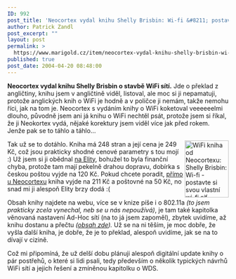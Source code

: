 ```yaml
---
ID: 992
post_title: 'Neocortex vydal knihu Shelly Brisbin: Wi-fi &#8211; postavte si svou vlastní wi-fi síť'
author: Patrick Zandl
post_excerpt: ""
layout: post
permalink: >
  https://www.marigold.cz/item/neocortex-vydal-knihu-shelly-brisbin-wi-fi-postavte-si-svou-vlastni-wi-fi-sit
published: true
post_date: 2004-04-20 08:48:00
---
```

<P><STRONG>Neocortex vydal knihu Shelly Brisbin o stavbě WiFi sítí.</STRONG> Jde o překlad z angličtiny, knihu jsem v angličtině viděl, listoval, ale moc si ji nepamatuji, protože anglických knih o WiFi je hodně a v poličce ji nemám, takže nemohu říci, jak na tom je. Neocortex s vydáním knihy o WiFi koketoval veeeeeelmi dlouho, původně jsem ani já knihu o WiFi nechtěl psát, protože jsem si říkal, že ji Neokortex vydá, nějaké korektury jsem viděl více jak před rokem. Jenže pak se to táhlo a táhlo... </P>
<P><IMG height=130 alt="WiFi kniha od Neocortexu: Shelly Brisbin: Wi-fi - postavte si svou vlastní wi-fi síť" src="http://marigold.cz/obrazek/neocortex-wifikniha.jpg" width=100 align=right>Tak už se to dotáhlo. Kniha má 248 stran a její cena je 249 Kč, což jsou prakticky shodné cenové parametry s tou mojí :) Už jsem si ji obědnal <A href="http://www.wifionline.net/" target=_blank>na Elity</A>, bohužel to byla finanční chyba, protože tam mají pekelně drahou dopravu, dobírka s českou poštou vyjde na 120 Kč. Pokud chcete poradit, <A href="http://www.neo.cz/wifi.html" target=_blank>přímo u Neocortexu</A> kniha vyjde na 211 Kč a poštovné na 50 Kč, no snad mi ji alespoň Elity brzy dodá :(</P>
<P>Obsah knihy najdete na webu, více se v knize píše i o 802.11a <EM>(to jsem prakticky zcela vynechal, neb se u nás nepoužívá)</EM>, je tam také kapitolka věnovaná nastavení Ad-Hoc sítí (na to já jsem zapoměl), zbytek uvidíme, až knihu dostanu a přečtu <EM>(</EM><A href="http://www.neo.cz/wifi_obsah.html" target=_blank><EM>obsah zde</EM></A><EM>).</EM> Už se na ni těším, je moc dobře, že vyšla další kniha, je dobře, že je to překlad, alespoň uvidíme, jak se na to dívají v cizině.</P>
<P>Což mi připomíná, že už delší dobu plánuji alespoň digitální update knihy o pár postřehů, o které si lidi psali, tedy především o několik typických návrhů WiFi sítí a jejich řešení a zmíněnou kapitolku o WDS.</P>